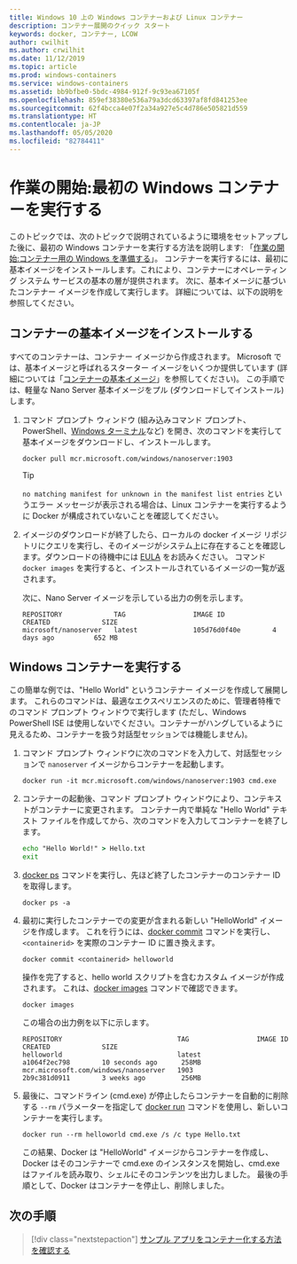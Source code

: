 ```yaml
---
title: Windows 10 上の Windows コンテナーおよび Linux コンテナー
description: コンテナー展開のクイック スタート
keywords: docker, コンテナー, LCOW
author: cwilhit
ms.author: crwilhit
ms.date: 11/12/2019
ms.topic: article
ms.prod: windows-containers
ms.service: windows-containers
ms.assetid: bb9bfbe0-5bdc-4984-912f-9c93ea67105f
ms.openlocfilehash: 859ef38380e536a79a3dcd63397af8fd841253ee
ms.sourcegitcommit: 62f4bcca4e07f2a34a927e5c4d786e505821d559
ms.translationtype: HT
ms.contentlocale: ja-JP
ms.lasthandoff: 05/05/2020
ms.locfileid: "82784411"
---
```

# <a name="get-started-run-your-first-windows-container"></a>作業の開始:最初の Windows コンテナーを実行する

このトピックでは、次のトピックで説明されているように環境をセットアップした後に、最初の Windows コンテナーを実行する方法を説明します: 「[作業の開始:コンテナー用の Windows を準備する](./set-up-environment.md)」。 コンテナーを実行するには、最初に基本イメージをインストールします。これにより、コンテナーにオペレーティング システム サービスの基本の層が提供されます。 次に、基本イメージに基づいたコンテナー イメージを作成して実行します。 詳細については、以下の説明を参照してください。

## <a name="install-a-container-base-image"></a>コンテナーの基本イメージをインストールする

すべてのコンテナーは、コンテナー イメージから作成されます。 Microsoft では、基本イメージと呼ばれるスターター イメージをいくつか提供しています (詳細については「[コンテナーの基本イメージ](../manage-containers/container-base-images.md)」を参照してください)。 この手順では、軽量な Nano Server 基本イメージをプル (ダウンロードしてインストール) します。

1. コマンド プロンプト ウィンドウ (組み込みコマンド プロンプト、PowerShell、[Windows ターミナル](https://www.microsoft.com/p/windows-terminal-preview/9n0dx20hk701?activetab=pivot:overviewtab)など) を開き、次のコマンドを実行して基本イメージをダウンロードし、インストールします。

   ```console
   docker pull mcr.microsoft.com/windows/nanoserver:1903
   ```

   > [!TIP]
   > `no matching manifest for unknown in the manifest list entries` というエラー メッセージが表示される場合は、Linux コンテナーを実行するように Docker が構成されていないことを確認してください。

2. イメージのダウンロードが終了したら、ローカルの docker イメージ リポジトリにクエリを実行し、そのイメージがシステム上に存在することを確認します。ダウンロードの待機中には [EULA](../images-eula.md) をお読みください。 コマンド `docker images` を実行すると、インストールされているイメージの一覧が返されます。

   次に、Nano Server イメージを示している出力の例を示します。

   ```console
   REPOSITORY             TAG                 IMAGE ID            CREATED             SIZE
   microsoft/nanoserver   latest              105d76d0f40e        4 days ago          652 MB
   ```

## <a name="run-a-windows-container"></a>Windows コンテナーを実行する

この簡単な例では、"Hello World" というコンテナー イメージを作成して展開します。 これらのコマンドは、最適なエクスペリエンスのために、管理者特権でのコマンド プロンプト ウィンドウで実行します (ただし、Windows PowerShell ISE は使用しないでください。コンテナーがハングしているように見えるため、コンテナーを扱う対話型セッションでは機能しません)。

1. コマンド プロンプト ウィンドウに次のコマンドを入力して、対話型セッションで `nanoserver` イメージからコンテナーを起動します。

   ```console
   docker run -it mcr.microsoft.com/windows/nanoserver:1903 cmd.exe
   ```
2. コンテナーの起動後、コマンド プロンプト ウィンドウにより、コンテキストがコンテナーに変更されます。 コンテナー内で単純な "Hello World" テキスト ファイルを作成してから、次のコマンドを入力してコンテナーを終了します。

   ```cmd
   echo "Hello World!" > Hello.txt
   exit
   ```   

3. [docker ps](https://docs.docker.com/engine/reference/commandline/ps/) コマンドを実行し、先ほど終了したコンテナーのコンテナー ID を取得します。

   ```console
   docker ps -a
   ```

4. 最初に実行したコンテナーでの変更が含まれる新しい "HelloWorld" イメージを作成します。 これを行うには、[docker commit](https://docs.docker.com/engine/reference/commandline/commit/) コマンドを実行し、`<containerid>` を実際のコンテナー ID に置き換えます。

   ```console
   docker commit <containerid> helloworld
   ```

   操作を完了すると、hello world スクリプトを含むカスタム イメージが作成されます。 これは、[docker images](https://docs.docker.com/engine/reference/commandline/images/) コマンドで確認できます。

   ```console
   docker images
   ```

   この場合の出力例を以下に示します。

   ```console
   REPOSITORY                             TAG                 IMAGE ID            CREATED             SIZE
   helloworld                             latest              a1064f2ec798        10 seconds ago      258MB
   mcr.microsoft.com/windows/nanoserver   1903                2b9c381d0911        3 weeks ago         256MB
   ```

5. 最後に、コマンドライン (cmd.exe) が停止したらコンテナーを自動的に削除する `--rm` パラメーターを指定して [docker run](https://docs.docker.com/engine/reference/commandline/run/) コマンドを使用し、新しいコンテナーを実行します。

   ```console
   docker run --rm helloworld cmd.exe /s /c type Hello.txt
   ```
   この結果、Docker は "HelloWorld" イメージからコンテナーを作成し、Docker はそのコンテナーで cmd.exe のインスタンスを開始し、cmd.exe はファイルを読み取り、シェルにそのコンテンツを出力しました。 最後の手順として、Docker はコンテナーを停止し、削除しました。

## <a name="next-steps"></a>次の手順

> [!div class="nextstepaction"]
> [サンプル アプリをコンテナー化する方法を確認する](./building-sample-app.md)
